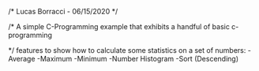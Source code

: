 /* Lucas Borracci - 06/15/2020 */

/* A simple C-Programming example that exhibits a handful of basic c-programming

 */ features to show how to calculate some statistics on a set of numbers:
	-Average
	-Maximum
	-Minimum
	-Number Histogram
	-Sort (Descending)

